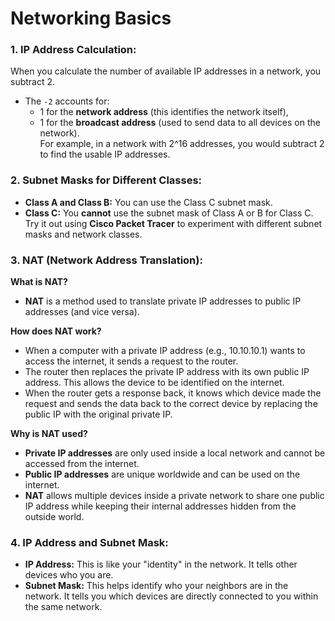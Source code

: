 # Networking Basics

### 1. IP Address Calculation:  
When you calculate the number of available IP addresses in a network, you subtract 2.  
- The `-2` accounts for:  
  - 1 for the **network address** (this identifies the network itself),  
  - 1 for the **broadcast address** (used to send data to all devices on the network).  
For example, in a network with 2^16 addresses, you would subtract 2 to find the usable IP addresses.

### 2. Subnet Masks for Different Classes:

- **Class A and Class B:** You can use the Class C subnet mask.
- **Class C:** You **cannot** use the subnet mask of Class A or B for Class C.  
Try it out using **Cisco Packet Tracer** to experiment with different subnet masks and network classes.

### 3. NAT (Network Address Translation):

**What is NAT?**
- **NAT** is a method used to translate private IP addresses to public IP addresses (and vice versa).
  
**How does NAT work?**
- When a computer with a private IP address (e.g., 10.10.10.1) wants to access the internet, it sends a request to the router.
- The router then replaces the private IP address with its own public IP address. This allows the device to be identified on the internet.
- When the router gets a response back, it knows which device made the request and sends the data back to the correct device by replacing the public IP with the original private IP.

**Why is NAT used?**
- **Private IP addresses** are only used inside a local network and cannot be accessed from the internet.
- **Public IP addresses** are unique worldwide and can be used on the internet.
- **NAT** allows multiple devices inside a private network to share one public IP address while keeping their internal addresses hidden from the outside world.

### 4. IP Address and Subnet Mask:

- **IP Address:** This is like your "identity" in the network. It tells other devices who you are.
- **Subnet Mask:** This helps identify who your neighbors are in the network. It tells you which devices are directly connected to you within the same network.

